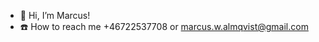 - 📛  Hi, I’m Marcus!
- ☎️  How to reach me +46722537708 or marcus.w.almqvist@gmail.com

<!---
BoopCell/BoopCell is a ✨ special ✨ repository because its `README.md` (this file) appears on your GitHub profile.
You can click the Preview link to take a look at your changes.
--->
